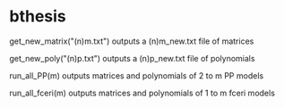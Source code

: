 # bthesis

get_new_matrix("(n)m.txt") outputs a (n)m_new.txt file of matrices

get_new_poly("(n)p.txt") outputs a (n)p_new.txt file of polynomials

run_all_PP(m) outputs matrices and polynomials of 2 to m PP models

run_all_fceri(m) outputs matrices and polynomials of 1 to m fceri models
